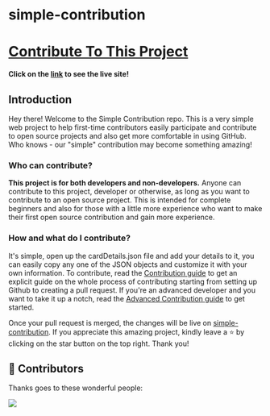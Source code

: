 # simple-contribution

# [Contribute To This Project](https://amyyalex.github.io/simple-contribution/)

**Click on the [link](https://amyyalex.github.io/simple-contribution/) to see the live site!**

## Introduction

Hey there! Welcome to the Simple Contribution repo. This is a very simple web project to help first-time contributors easily participate and contribute to open source projects and also get more comfortable in using GitHub. Who knows - our "simple" contribution may become something amazing!

### Who can contribute?

**This project is for both developers and non-developers.**
Anyone can contribute to this project, developer or otherwise, as long as you want to contribute to an open source project.
This is intended for complete beginners and also for those with a little more experience who want to make their first open source contribution and gain more experience.

### How and what do I contribute?

It's simple, open up the cardDetails.json file and add your details to it, you can easily copy any one of the JSON objects and customize it with your own information. To contribute, read the [Contribution guide](contribution.md) to get an explicit guide on the whole process of contributing starting from setting up Github to creating a pull request. If you're an advanced developer and you want to take it up a notch, read the [Advanced Contribution guide](advanced-contribution.md) to get started.

Once your pull request is merged, the changes will be live on [simple-contribution](https://amyyalex.github.io/simple-contribution/). If you appreciate this amazing project, kindly leave a ⭐ by clicking on the star button on the top right.
Thank you!

<h2>🤝 Contributors</h2>

Thanks goes to these wonderful people:

<a href="https://github.com/amyyalex/simple-contribution/graphs/contributors">
  <img src="https://contrib.rocks/image?repo=amyyalex/simple-contribution" />
</a>
